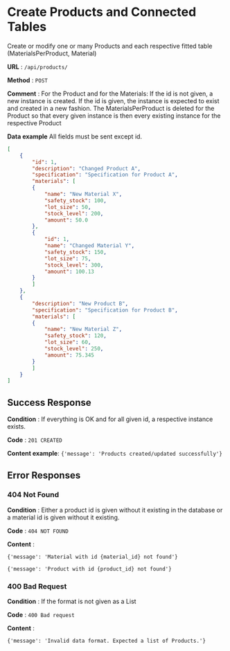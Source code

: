# Create Products and Connected Tables

Create or modify one or many Products and each respective fitted table (MaterialsPerProduct, Material)

**URL** : `/api/products/`

**Method** : `POST`

**Comment** : For the Product and for the Materials: If the id is not given, a new instance is created. If the id is given, the instance is expected to exist and created in a new fashion. The MaterialsPerProduct is deleted for the Product so that every given instance is then every existing instance for the respective Product

**Data example** All fields must be sent except id.

```json
[
    {
        "id": 1,
        "description": "Changed Product A",
        "specification": "Specification for Product A",
        "materials": [
        {
            "name": "New Material X",
            "safety_stock": 100,
            "lot_size": 50,
            "stock_level": 200,
            "amount": 50.0
        },
        {
            "id": 1,
            "name": "Changed Material Y",
            "safety_stock": 150,
            "lot_size": 75,
            "stock_level": 300,
            "amount": 100.13
        }
        ]
    },
    {
        "description": "New Product B",
        "specification": "Specification for Product B",
        "materials": [
        {
            "name": "New Material Z",
            "safety_stock": 120,
            "lot_size": 60,
            "stock_level": 250,
            "amount": 75.345
        }
        ]
    }
]
```

## Success Response

**Condition** : If everything is OK and for all given id, a respective instance exists.

**Code** : `201 CREATED`

**Content example**: `{'message': 'Products created/updated successfully'}`

## Error Responses

### 404 Not Found

**Condition** : Either a product id is given without it existing in the database or a material id is given without it existing.

**Code** : `404 NOT FOUND`

**Content** : 

`{'message': 'Material with id {material_id} not found'}`

`{'message': 'Product with id {product_id} not found'}`

### 400 Bad Request

**Condition** : If the format is not given as a List

**Code** : `400 Bad request`

**Content** : 

`{'message': 'Invalid data format. Expected a list of Products.'}`